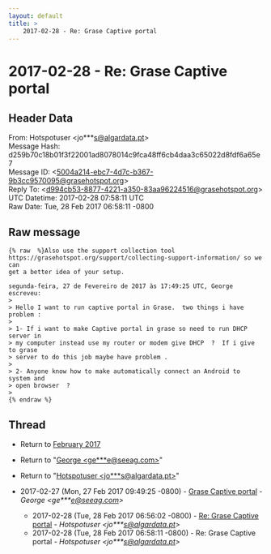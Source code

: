 ```yaml
---
layout: default
title: >
    2017-02-28 - Re: Grase Captive portal
---
```


# 2017-02-28 - Re: Grase Captive portal

## Header Data

From: Hotspotuser \<jo***s@algardata.pt\><br>
Message Hash: d259b70c18b01f3f22001ad8078014c9fca48ff6cb4daa3c65022d8fdf6a65e7<br>
Message ID: \<5004a214-ebc7-4d7c-b367-9b3cc9570095@grasehotspot.org\><br>
Reply To: \<d994cb53-8877-4221-a350-83aa96224516@grasehotspot.org\><br>
UTC Datetime: 2017-02-28 07:58:11 UTC<br>
Raw Date: Tue, 28 Feb 2017 06:58:11 -0800<br>

## Raw message

```
{% raw  %}Also use the support collection tool 
https://grasehotspot.org/support/collecting-support-information/ so we can 
get a better idea of your setup.

segunda-feira, 27 de Fevereiro de 2017 às 17:49:25 UTC, George escreveu:
>
> Hello I want to run captive portal in Grase.  two things i have problem :
>
> 1- If i want to make Captive portal in grase so need to run DHCP server in 
> my computer instead use my router or modem give DHCP  ?  If i give to grase 
> server to do this job maybe have problem . 
>
> 2- Anyone know how to make automatically connect an Android to system and 
> open browser  ? 
>
{% endraw %}
```

## Thread

+ Return to [February 2017](/archive/2017/02)

+ Return to "[George <ge***e<span>@</span>seeag.com>](/authors/ge___e_at_seeag_com)"
+ Return to "[Hotspotuser <jo***s<span>@</span>algardata.pt>](/authors/jo___s_at_algardata_pt)"

+ 2017-02-27 (Mon, 27 Feb 2017 09:49:25 -0800) - [Grase Captive portal](/archive/2017/02/8c9593a786f8801a25a68a12ecbd5828cf31fdf65ca36a05059bda2b6d257af6) - _George \<ge***e@seeag.com\>_
  + 2017-02-28 (Tue, 28 Feb 2017 06:56:02 -0800) - [Re: Grase Captive portal](/archive/2017/02/b371fe3306d5eb44c6fd5a5cba603f73f7c73e4ac0127f532b2e1bf384c4f05e) - _Hotspotuser \<jo***s@algardata.pt\>_
  + 2017-02-28 (Tue, 28 Feb 2017 06:58:11 -0800) - Re: Grase Captive portal - _Hotspotuser \<jo***s@algardata.pt\>_


